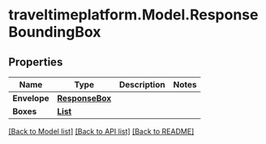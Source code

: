 # traveltimeplatform.Model.ResponseBoundingBox
## Properties

Name | Type | Description | Notes
------------ | ------------- | ------------- | -------------
**Envelope** | [**ResponseBox**](ResponseBox.md) |  | 
**Boxes** | [**List<ResponseBox>**](ResponseBox.md) |  | 

[[Back to Model list]](../README.md#documentation-for-models) [[Back to API list]](../README.md#documentation-for-api-endpoints) [[Back to README]](../README.md)

